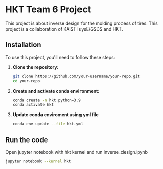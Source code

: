 # HKT Team 6 Project

This project is about inverse design for the molding process of tires. This project is a collaboration of KAIST IsysE/GSDS and HKT. 



## Installation

To use this project, you'll need to follow these steps:

1. **Clone the repository:**

   ```sh
   git clone https://github.com/your-username/your-repo.git
   cd your-repo

2. **Create and activate conda environment:**
   ```sh
   conda create -n hkt python=3.9
   conda activate hkt
3. **Update conda enviroment using yml file**
   ```sh
   conda env update --file hkt.yml
## Run the code

Open jupyter notebook with hkt kernel and run inverse_design.ipynb

   ```sh
   jupyter notebook --kernel hkt

